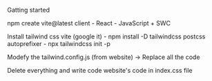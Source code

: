 Gatting started

npm create vite@latest client
    - React
    - JavaScript + SWC

Install tailwind css vite (google it)
    - npm install -D tailwindcss postcss autoprefixer
    - npx tailwindcss init -p

Modefy the tailwind.config.js (from website) -> Replace all the code

Delete everything and write code website's code in index.css file